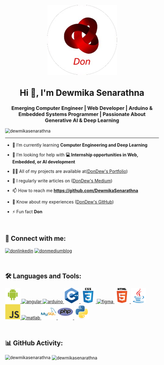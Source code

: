 <div align="center">
  <img src="logo2 New.png" alt="Don Dew Logo">
</div

## <h1 align="center">Hi 👋, I'm Dewmika Senarathna</h1>
<h3 align="center">Emerging Computer Engineer | Web Developer | Arduino & Embedded Systems Programmer | Passionate About Generative AI & Deep Learning</h3>

<p align="left"> <img src="https://komarev.com/ghpvc/?username=dewmikasenarathna&label=Profile%20views&color=0e75b6&style=flat" alt="dewmikasenarathna" /> </p>

---

- 🌱 I’m currently learning **Computer Engineering and Deep Learning**

- 🤝 I’m looking for help with **💻 Internship opportunities in Web, Embedded, or AI development**

- 👨‍💻 All of my projects are available at([DonDew's Portfolio](https://dewmikasenarathna.github.io/Don_Dew-s_Personal_Website/))

- 📝 I regularly write articles on ([DonDew's Medium](https://medium.com/@dewmikasenarathna2022))

- 📫 How to reach me **https://github.com/DewmikaSenarathna**

- 📄 Know about my experiences ([DonDew's GitHub](https://github.com/DewmikaSenarathna))

- ⚡ Fun fact **Don**
<br>


**<h2 align="left">🔗 Connect with me:</h2>**
<p align="left">
<a href="https://www.linkedin.com/in/dewmika-senarathna/" target="blank"><img align="center" src="https://raw.githubusercontent.com/rahuldkjain/github-profile-readme-generator/master/src/images/icons/Social/linked-in-alt.svg" alt="donlinkedin" height="40" width="50"/></a>
<a href="https://medium.com/@dewmikasenarathna2022" target="blank"><img align="center" src="https://raw.githubusercontent.com/rahuldkjain/github-profile-readme-generator/master/src/images/icons/Social/medium.svg" alt="donmediumblog" height="40" width="50" /></a>
</p>
<br>




**<h2 align="left">🛠️ Languages and Tools:</h2>**
<p align="left"> <a href="https://developer.android.com" target="_blank" rel="noreferrer"> <img src="https://raw.githubusercontent.com/devicons/devicon/master/icons/android/android-original-wordmark.svg" alt="android" width="50" height="50"/> </a> <a href="https://angular.io" target="_blank" rel="noreferrer"> <img src="https://angular.io/assets/images/logos/angular/angular.svg" alt="angular" width="50" height="50"/> </a> <a href="https://www.arduino.cc/" target="_blank" rel="noreferrer"> <img src="https://cdn.worldvectorlogo.com/logos/arduino-1.svg" alt="arduino" width="50" height="50"/> </a> <a href="https://www.w3schools.com/cpp/" target="_blank" rel="noreferrer"> <img src="https://raw.githubusercontent.com/devicons/devicon/master/icons/cplusplus/cplusplus-original.svg" alt="cplusplus" width="50" height="50"/> </a> <a href="https://www.w3schools.com/css/" target="_blank" rel="noreferrer"> <img src="https://raw.githubusercontent.com/devicons/devicon/master/icons/css3/css3-original-wordmark.svg" alt="css3" width="50" height="50"/> </a> <a href="https://www.figma.com/" target="_blank" rel="noreferrer"> <img src="https://www.vectorlogo.zone/logos/figma/figma-icon.svg" alt="figma" width="50" height="50"/> </a> <a href="https://www.w3.org/html/" target="_blank" rel="noreferrer"> <img src="https://raw.githubusercontent.com/devicons/devicon/master/icons/html5/html5-original-wordmark.svg" alt="html5" width="50" height="50"/> </a> <a href="https://www.java.com" target="_blank" rel="noreferrer"> <img src="https://raw.githubusercontent.com/devicons/devicon/master/icons/java/java-original.svg" alt="java" width="50" height="50"/> </a> <a href="https://developer.mozilla.org/en-US/docs/Web/JavaScript" target="_blank" rel="noreferrer"> <img src="https://raw.githubusercontent.com/devicons/devicon/master/icons/javascript/javascript-original.svg" alt="javascript" width="50" height="50"/> </a> <a href="https://www.mathworks.com/" target="_blank" rel="noreferrer"> <img src="https://upload.wikimedia.org/wikipedia/commons/2/21/Matlab_Logo.png" alt="matlab" width="50" height="50"/> </a> <a href="https://www.mysql.com/" target="_blank" rel="noreferrer"> <img src="https://raw.githubusercontent.com/devicons/devicon/master/icons/mysql/mysql-original-wordmark.svg" alt="mysql" width="50" height="50"/> </a> <a href="https://www.php.net" target="_blank" rel="noreferrer"> <img src="https://raw.githubusercontent.com/devicons/devicon/master/icons/php/php-original.svg" alt="php" width="50" height="50"/> </a> <a href="https://www.python.org" target="_blank" rel="noreferrer"> <img src="https://raw.githubusercontent.com/devicons/devicon/master/icons/python/python-original.svg" alt="python" width="50" height="50"/> </a> </p>
<br>


**<h2 align="left">📊 GitHub Activity:** </h2>
<p><img align="left" src="https://github-readme-stats.vercel.app/api/top-langs?username=dewmikasenarathna&show_icons=true&locale=en&layout=compact" alt="dewmikasenarathna" /></p>

<p>&nbsp;<img align="center" src="https://github-readme-stats.vercel.app/api?username=dewmikasenarathna&show_icons=true&locale=en" alt="dewmikasenarathna" /></p>
<br><br>

